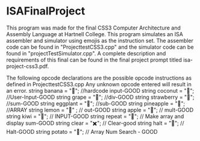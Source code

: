 # ISAFinalProject
This program was made for the final CSS3 Computer Architecture and Assembly Language at Hartnell College. This program simulates an ISA assembler and simulator using emojis as the instruction set. The assembler code can be found in "ProjecttestCSS3.cpp" and the simulator code can be found in "projectTestSimulator.cpp". A complete description and requirements of this final can be found in the final project prompt titled isa-project-css3.pdf.

The following opcode declarations are the possible opcode instructions as defined in ProjecttestCSS3.cpp
Any unknown opcode entered will result in an error.
string banana = "🍌"; //hardcode input-GOOD
string coconut = "🥥"; //User-Input-GOOD
string grape = "🍇"; //div-GOOD
string strawberry = "🍓"; //sum-GOOD
string eggplant = "🍆"; //sub-GOOD
string pineapple = "🍍"; //ARRAY
string lemon = "🍋" ; // out-GOOD
string apple = "🍎"; // mult-GOOD
string kiwi = "🥝"; // INPUT-GOOD
string repeat = "🔁"; // Make array and display sum-GOOD
string clear = "✖️"; // Clear-good
string halt = "🚫"; // Halt-GOOD
string potato = "🥔"; // Array Num Search - GOOD
